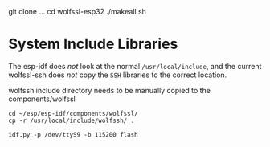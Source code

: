 

git clone ...
cd wolfssl-esp32
./makeall.sh

# System Include Libraries

The esp-idf does *not* look at the normal `/usr/local/include`, and the current wolfssl-ssh does *not* copy the `SSH` libraries to the correct location.

wolfssh include directory needs to be manually copied to the components/wolfssl

```
cd ~/esp/esp-idf/components/wolfssl/
cp -r /usr/local/include/wolfssh/ .
```

```
idf.py -p /dev/ttyS9 -b 115200 flash
```